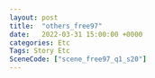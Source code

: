 ```yaml
---
layout: post
title:  "others_free97"
date:   2022-03-31 15:00:00 +0000
categories: Etc
Tags: Story Etc
SceneCode: ["scene_free97_q1_s20"]
---
```

